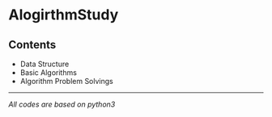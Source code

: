 # AlogirthmStudy

## Contents
- Data Structure
- Basic Algorithms
- Algorithm Problem Solvings
---
*All codes are based on python3*
